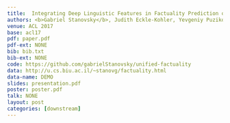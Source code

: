 ```yaml
---
title:  Integrating Deep Linguistic Features in Factuality Prediction over Unified Datasets
authors: <b>Gabriel Stanovsky</b>, Judith Eckle-Kohler, Yevgeniy Puzikov, Ido Dagan and Iryna Gurevych 
venue: ACL 2017
base: acl17
pdf: paper.pdf
pdf-ext: NONE
bib: bib.txt
bib-ext: NONE
code: https://github.com/gabrielStanovsky/unified-factuality
data: http://u.cs.biu.ac.il/~stanovg/factuality.html
data-name: DEMO
slides: presentation.pdf
poster: poster.pdf
talk: NONE
layout: post
categories: [downstream]
---
```

